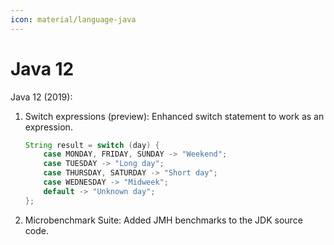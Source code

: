 ```yaml
---
icon: material/language-java
---
```

# Java 12


Java 12 (2019):

1. Switch expressions (preview):
   Enhanced switch statement to work as an expression.

   ```java
   String result = switch (day) {
       case MONDAY, FRIDAY, SUNDAY -> "Weekend";
       case TUESDAY -> "Long day";
       case THURSDAY, SATURDAY -> "Short day";
       case WEDNESDAY -> "Midweek";
       default -> "Unknown day";
   };
   ```

2. Microbenchmark Suite:
   Added JMH benchmarks to the JDK source code.

